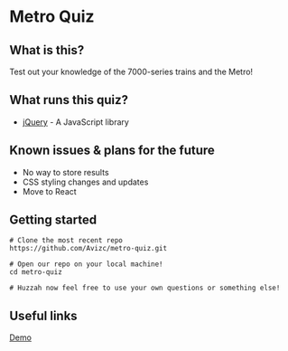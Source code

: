 # Metro Quiz

## What is this?

Test out your knowledge of the 7000-series trains and the Metro!

## What runs this quiz?
* [jQuery](https://jquery.com/) - A JavaScript library

## Known issues & plans for the future
* No way to store results
* CSS styling changes and updates
* Move to React

## Getting started
```
# Clone the most recent repo
https://github.com/Avizc/metro-quiz.git

# Open our repo on your local machine!
cd metro-quiz

# Huzzah now feel free to use your own questions or something else!
```

## Useful links

[Demo](http://avizajac.com/metro-quiz/index.html)